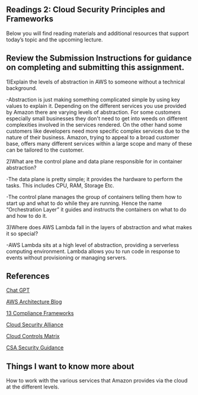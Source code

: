 ## Readings 2: Cloud Security Principles and Frameworks

Below you will find reading materials and additional resources that support today’s topic and the upcoming lecture.

## Review the Submission Instructions for guidance on completing and submitting this assignment.

1)Explain the levels of abstraction in AWS to someone without a technical background.

-Abstraction is just making something complicated simple by using key values to explain it.
Depending on the different services you use provided by Amazon there are varying levels of abstraction. For some customers especially small businesses they don't need to get into weeds on different complexities involved in the services rendered. On the other hand some customers like developers need more specific complex services due to the nature of their business. Amazon, trying to appeal to a broad customer base, offers many different services within a large scope and many of these can be tailored to the customer.


2)What are the control plane and data plane responsible for in container abstraction?

-The data plane is pretty simple; it provides the hardware to perform the tasks. This includes CPU, RAM, Storage Etc.

-The control plane manages the group of containers telling them how to start up and what to do while they are running. Hence the name “Orchestration Layer” it guides and instructs the containers on what to do and how to do it.

3)Where does AWS Lambda fall in the layers of abstraction and what makes it so special?

-AWS Lambda sits at a high level of abstraction, providing a serverless computing environment. Lambda allows you to run code in response to events without provisioning or managing servers.

## References

[Chat GPT](https://chat.openai.com/share/0fdeddfd-1e0c-4cf6-a6cb-555aef2090c9) 

[AWS Architecture Blog](https://aws.amazon.com/blogs/architecture/compute-abstractions-on-aws-a-visual-story/)

[13 Compliance Frameworks](https://www.horangi.com/blog/13-compliance-frameworks-for-cloud-based-organizations)

[Cloud Security Alliance](https://cloudsecurityalliance.org/)

[Cloud Controls Matrix](https://cloudsecurityalliance.org/research/cloud-controls-matrix/)

[CSA Security Guidance ](https://cloudsecurityalliance.org/research/guidance/)

## Things I want to know more about

How to work with the various services that Amazon provides via the cloud at the different levels.